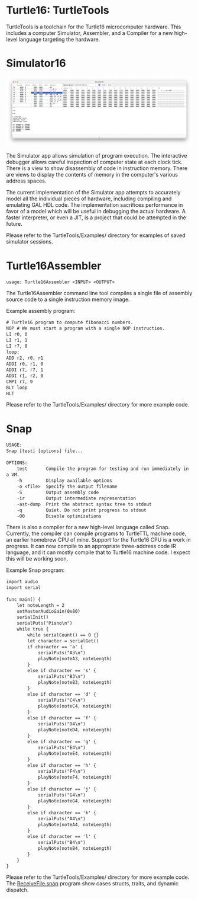# Turtle16: TurtleTools

TurtleTools is a toolchain for the Turtle16 microcomputer hardware. This includes a computer Simulator, Assembler, and a Compiler for a new high-level language targeting the hardware.

# Simulator16

![Simulator16 Screen Shot](../TurtleTools/ScreenShots/Simulator16.png?raw=true "Simulator16 Screen Shot")

The Simulator app allows simulation of program execution. The interactive debugger allows careful inspection of computer state at each clock tick. There is a view to show disassembly of code in instruction memory. There are views to display the contents of memory in the computer's various address spaces.

The current implementation of the Simulator app attempts to accurately model all the individual pieces of hardware, including compiling and emulating GAL HDL code. The implementation sacrifices performance in favor of a model which will be useful in debugging the actual hardware. A faster interpreter, or even a JIT, is a project that could be attempted in the future.

Please refer to the TurtleTools/Examples/ directory for examples of saved simulator sessions.


# Turtle16Assembler

```
usage: Turtle16Assembler <INPUT> <OUTPUT>
```

The Turtle16Assembler command line tool compiles a single file of assembly source code to a single instruction memory image.

Example assembly program:
```
# Turtle16 program to compute fibonacci numbers.
NOP # We must start a program with a single NOP instruction.
LI r0, 0
LI r1, 1
LI r7, 0
loop:
ADD r2, r0, r1
ADDI r0, r1, 0
ADDI r7, r7, 1
ADDI r1, r2, 0
CMPI r7, 9
BLT loop
HLT
```

Please refer to the TurtleTools/Examples/ directory for more example code.


# Snap

```
USAGE:
Snap [test] [options] file...

OPTIONS:
	test       Compile the program for testing and run immediately in a VM.
	-h         Display available options
	-o <file>  Specify the output filename
	-S         Output assembly code
	-ir        Output intermediate representation
	-ast-dump  Print the abstract syntax tree to stdout
	-q         Quiet. Do not print progress to stdout
	-O0        Disable optimizations
```

There is also a compiler for a new high-level language called Snap. Currently, the compiler can compile programs to TurtleTTL machine code, an earlier homebrew CPU of mine. Support for the Turtle16 CPU is a work in progress. It can now compile to an appropriate three-address code IR language, and it can mostly compile that to Turtle16 machine code. I expect this will be working soon.

Example Snap program:
```
import audio
import serial

func main() {
	let noteLength = 2
	setMasterAudioGain(0x80)
	serialInit()
	serialPuts("Piano\n")
	while true {
		while serialCount() == 0 {}
		let character = serialGet()
		if character == 'a' {
			serialPuts("A3\n")
			playNote(noteA3, noteLength)
		}
		else if character == 's' {
			serialPuts("B3\n")
			playNote(noteB3, noteLength)
		}
		else if character == 'd' {
			serialPuts("C4\n")
			playNote(noteC4, noteLength)
		}
		else if character == 'f' {
			serialPuts("D4\n")
			playNote(noteD4, noteLength)
		}
		else if character == 'g' {
			serialPuts("E4\n")
			playNote(noteE4, noteLength)
		}
		else if character == 'h' {
			serialPuts("F4\n")
			playNote(noteF4, noteLength)
		}
		else if character == 'j' {
			serialPuts("G4\n")
			playNote(noteG4, noteLength)
		}
		else if character == 'k' {
			serialPuts("A4\n")
			playNote(noteA4, noteLength)
		}
		else if character == 'l' {
			serialPuts("B4\n")
			playNote(noteB4, noteLength)
		}
	}
}

```

Please refer to the TurtleTools/Examples/ directory for more example code. The [ReceiveFile.snap](../TurtleTools/Examples/ReceiveFile.snap) program show cases structs, traits, and dynamic dispatch.